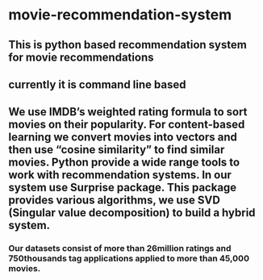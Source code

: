 # movie-recommendation-system
## This is python based recommendation system for movie recommendations 
## currently it is command line based
## We use IMDB’s weighted rating formula to sort movies on their popularity. For content-based learning we convert movies into vectors and then use “cosine similarity” to find similar movies. Python provide a wide range tools to work with recommendation systems. In our system use Surprise package. This package provides various algorithms, we use SVD (Singular value decomposition) to build a hybrid system.
### Our datasets consist of more than 26million ratings and 750thousands tag applications applied to more than 45,000 movies. 
